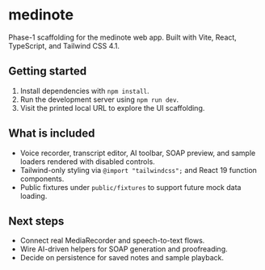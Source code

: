 # medinote

Phase-1 scaffolding for the medinote web app. Built with Vite, React, TypeScript, and Tailwind CSS 4.1.

## Getting started

1. Install dependencies with `npm install`.
2. Run the development server using `npm run dev`.
3. Visit the printed local URL to explore the UI scaffolding.

## What is included

- Voice recorder, transcript editor, AI toolbar, SOAP preview, and sample loaders rendered with disabled controls.
- Tailwind-only styling via `@import "tailwindcss";` and React 19 function components.
- Public fixtures under `public/fixtures` to support future mock data loading.

## Next steps

- Connect real MediaRecorder and speech-to-text flows.
- Wire AI-driven helpers for SOAP generation and proofreading.
- Decide on persistence for saved notes and sample playback.
